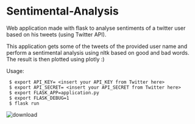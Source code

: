 # Sentimental-Analysis
Web application made with flask to analyse sentiments of a twitter user based on his tweets (using Twitter API).

This application gets some of the tweets of the provided user name and perform a sentimental analysis using nltk based on good
and bad words. The result is then plotted using plotly :)

Usage:

```
 $ export API_KEY= <insert your API_KEY from Twitter here>
 $ export API_SECRET= <insert your API_SECRET from Twitter here>
 $ export FLASK_APP=application.py
 $ export FLASK_DEBUG=1
 $ flask run
```

![download](https://user-images.githubusercontent.com/19310512/37299623-d775c804-2649-11e8-964d-5b61a71cc6b2.png)

